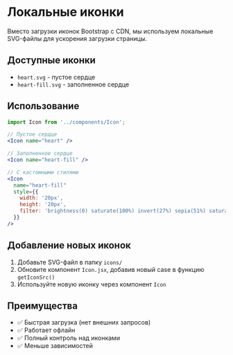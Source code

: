 # Локальные иконки

Вместо загрузки иконок Bootstrap с CDN, мы используем локальные SVG-файлы для ускорения загрузки страницы.

## Доступные иконки

- `heart.svg` - пустое сердце
- `heart-fill.svg` - заполненное сердце

## Использование

```jsx
import Icon from '../components/Icon';

// Пустое сердце
<Icon name="heart" />

// Заполненное сердце
<Icon name="heart-fill" />

// С кастомными стилями
<Icon 
  name="heart-fill" 
  style={{ 
    width: '20px', 
    height: '20px',
    filter: 'brightness(0) saturate(100%) invert(27%) sepia(51%) saturate(2878%) hue-rotate(346deg) brightness(104%) contrast(97%)'
  }} 
/>
```

## Добавление новых иконок

1. Добавьте SVG-файл в папку `icons/`
2. Обновите компонент `Icon.jsx`, добавив новый case в функцию `getIconSrc()`
3. Используйте новую иконку через компонент `Icon`

## Преимущества

- ✅ Быстрая загрузка (нет внешних запросов)
- ✅ Работает офлайн
- ✅ Полный контроль над иконками
- ✅ Меньше зависимостей 